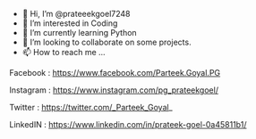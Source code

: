 - 👋 Hi, I’m @prateeekgoel7248
- 👀 I’m interested in Coding
- 🌱 I’m currently learning Python
- 💞️ I’m looking to collaborate on some projects.
- 📫 How to reach me ...

Facebook : https://www.facebook.com/Parteek.Goyal.PG

Instagram : https://www.instagram.com/pg_prateekgoel/

Twitter : https://twitter.com/_Parteek_Goyal_

LinkedIN : https://www.linkedin.com/in/prateek-goel-0a45811b1/

<!---
prateeekgoel7248/prateeekgoel7248 is a ✨ special ✨ repository because its `README.md` (this file) appears on your GitHub profile.
You can click the Preview link to take a look at your changes.
--->
